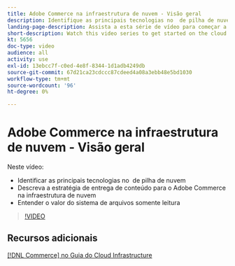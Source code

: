 ```yaml
---
title: Adobe Commerce na infraestrutura de nuvem - Visão geral
description: Identifique as principais tecnologias no ​ de pilha de nuvem. Descreva a estratégia de entrega de conteúdo para o Adobe Commerce. Entenda o valor do sistema de arquivos somente leitura.
landing-page-description: Assista a esta série de vídeo para começar a usar a infraestrutura de nuvem usada para implantar e gerenciar o Adobe Commerce.
short-description: Watch this video series to get started on the cloud infrastructure used for deploying and managing Adobe Commerce.
kt: 5656
doc-type: video
audience: all
activity: use
exl-id: 13ebcc7f-c0ed-4e8f-8344-1d1adb4249db
source-git-commit: 67d21ca23cdccc87cdeed4a08a3ebb48e5bd1030
workflow-type: tm+mt
source-wordcount: '96'
ht-degree: 0%

---
```


# Adobe Commerce na infraestrutura de nuvem - Visão geral

Neste vídeo:

- Identificar as principais tecnologias no &#x200B; de pilha de nuvem
- Descreva a estratégia de entrega de conteúdo para o Adobe Commerce na infraestrutura de nuvem
- Entender o valor do sistema de arquivos somente leitura

>[!VIDEO](https://video.tv.adobe.com/v/35298?quality=12&learn=on)

## Recursos adicionais

[[!DNL Commerce] no Guia do Cloud Infrastructure](https://experienceleague.adobe.com/docs/commerce-cloud-service/user-guide/overview.html)
